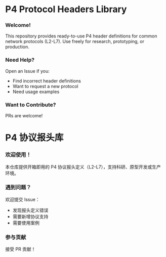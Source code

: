 # P4 Protocol Headers Library

### Welcome!

This repository provides ​ready-to-use P4 header definitions for common network protocols (L2-L7). Use freely for research, prototyping, or production.

### Need Help?

Open an Issue if you:
- Find incorrect header definitions
- Want to request a new protocol
- Need usage examples

### Want to Contribute?

PRs are welcome!

# P4 协议报头库

### 欢迎使用！​

本仓库提供开箱即用的 P4 协议报头定义​（L2-L7），支持科研、原型开发或生产环境。

### 遇到问题？

欢迎提交 Issue：

- 发现报头定义错误
- 需要新增协议支持
- 需要使用案例

### 参与贡献

接受 PR 贡献！
